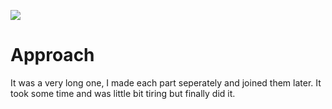 ![](https://github.com/J-Rakesh-Naidu/technity-tasks/blob/main/task-2/Task-2.gif)
# Approach
It was a very long one, I made each part seperately and joined them later. It took some time and was little bit tiring but finally did it.
